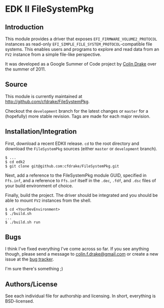 EDK II FileSystemPkg
====================

Introduction
------------
This module provides a driver that exposes `EFI_FIRMWARE_VOLUME2_PROTOCOL`
instances as read-only `EFI_SIMPLE_FILE_SYSTEM_PROTOCOL`-compatible file
systems. This enables users and programs to explore and read data from an `FV2`
instance from a simple file-like perspective.

It was developed as a Google Summer of Code project by
[Colin Drake](http://colinfdrake.com) over the summer of 2011.

Source
------
This module is currently maintained at http://github.com/cfdrake/FileSystemPkg.

Checkout the `development` branch for the latest changes or `master` for a (hopefully)
more stable revision. Tags are made for each major revision.

Installation/Integration
------------------------
First, download a recent EDKII release. `cd` to the root directory and download the
`FileSystemPkg` sources (either `master` or `development` branch).

    $ ...
    $ cd edk2
    $ git clone git@github.com:cfdrake/FileSystemPkg.git

Next, add a reference to the FileSystemPkg module GUID, specified in `Ffs.inf`, and
a reference to `Ffs.inf` itself in the `.dec`, `.fdf`, and `.dsc` files of your build
environment of choice.

Finally, build the project. The driver should be integrated and you should be able to
mount `FV2` instances from the shell.

    $ cd <YourDevEnvironment>
    $ ./build.sh
    ...
    $ ./build.sh run

Bugs
----
I think I've fixed everything I've come across so far. If you see anything 
though, please send a message to colin.f.drake@gmail.com or create a new issue at
the [bug tracker](https://github.com/cfdrake/FileSystemPkg/issues).

I'm sure there's something ;)

Authors/License
---------------
See each individual file for authorship and licensing. In short, everything is
BSD-licensed.
